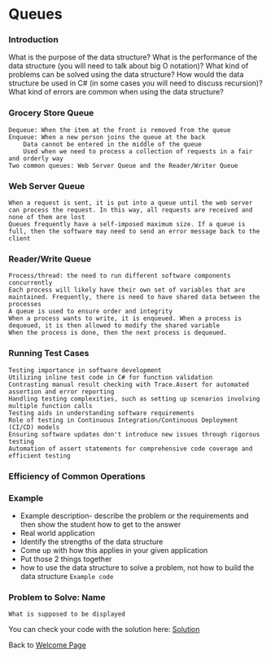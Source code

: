 # Queues

### Introduction
What is the purpose of the data structure?
What is the performance of the data structure (you will need to talk about big O notation)?
What kind of problems can be solved using the data structure?
How would the data structure be used in C# (in some cases you will need to discuss recursion)?
What kind of errors are common when using the data structure?


### Grocery Store Queue
    Dequeue: When the item at the front is removed from the queue
    Enqueue: When a new person joins the queue at the back
        Data cannot be entered in the middle of the queue
        Used when we need to process a collection of requests in a fair and orderly way
    Two common queues: Web Server Queue and the Reader/Writer Queue

### Web Server Queue
    When a request is sent, it is put into a queue until the web server can process the request. In this way, all requests are received and none of them are lost
    Queues frequently have a self-imposed maximum size. If a queue is full, then the software may need to send an error message back to the client

### Reader/Write Queue
    Process/thread: the need to run different software components concurrently
    Each process will likely have their own set of variables that are maintained. Frequently, there is need to have shared data between the processes
    A queue is used to ensure order and integrity
    When a process wants to write, it is enqueued. When a process is dequeued, it is then allowed to modify the shared variable
    When the process is done, then the next process is dequeued.

### Running Test Cases
    Testing importance in software development
    Utilizing inline test code in C# for function validation
    Contrasting manual result checking with Trace.Assert for automated assertion and error reporting
    Handling testing complexities, such as setting up scenarios involving multiple function calls
    Testing aids in understanding software requirements
    Role of testing in Continuous Integration/Continuous Deployment (CI/CD) models
    Ensuring software updates don't introduce new issues through rigorous testing
    Automation of assert statements for comprehensive code coverage and efficient testing

### Efficiency of Common Operations


### Example
* Example description- describe the problem or the requirements and then show the student how to get to the answer
* Real world application
* Identify the strengths of the data structure
* Come up with how this applies in your given application
* Put those 2 things together
* how to use the data structure to solve a problem, not how to build the data structure
```Example code```

### Problem to Solve: Name
```What is supposed to be displayed```

You can check your code with the solution here: [Solution](queues-problem-solution)

Back to [Welcome Page](0-welcome.md)
